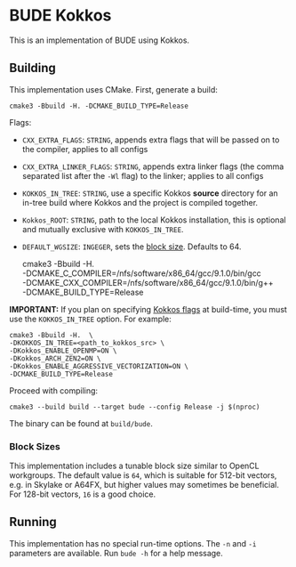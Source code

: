 # BUDE Kokkos

This is an implementation of BUDE using Kokkos.

## Building

This implementation uses CMake.
First, generate a build:

    cmake3 -Bbuild -H. -DCMAKE_BUILD_TYPE=Release

Flags:

* `CXX_EXTRA_FLAGS`: `STRING`, appends extra flags that will be passed on to the compiler, applies to all configs
* `CXX_EXTRA_LINKER_FLAGS`: `STRING`, appends extra linker flags (the comma separated list after the `-Wl` flag) to the linker; applies to all configs
* `KOKKOS_IN_TREE`: `STRING`, use a specific Kokkos **source** directory for an in-tree build where Kokkos and the project is compiled together.
* `Kokkos_ROOT`: `STRING`, path to the local Kokkos installation, this is optional and mutually exclusive with `KOKKOS_IN_TREE`.  
* `DEFAULT_WGSIZE`: `INGEGER`, sets the [block size](#block-size). Defaults to 64.


    cmake3 -Bbuild -H.  \
    -DCMAKE_C_COMPILER=/nfs/software/x86_64/gcc/9.1.0/bin/gcc \
    -DCMAKE_CXX_COMPILER=/nfs/software/x86_64/gcc/9.1.0/bin/g++ \
    -DCMAKE_BUILD_TYPE=Release


**IMPORTANT:** If you plan on specifying [Kokkos flags](https://github.com/kokkos/kokkos/blob/master/BUILD.md#kokkos-keyword-listing) at build-time, you must use the `KOKKOS_IN_TREE` option. For example:

    cmake3 -Bbuild -H.  \
    -DKOKKOS_IN_TREE=<path_to_kokkos_src> \
    -DKokkos_ENABLE_OPENMP=ON \
    -DKokkos_ARCH_ZEN2=ON \
    -DKokkos_ENABLE_AGGRESSIVE_VECTORIZATION=ON \
    -DCMAKE_BUILD_TYPE=Release 

Proceed with compiling:

    cmake3 --build build --target bude --config Release -j $(nproc)

The binary can be found at `build/bude`.


### Block Sizes

This implementation includes a tunable block size similar to OpenCL workgroups.
The default value is `64`, which is suitable for 512-bit vectors, e.g. in Skylake or A64FX, but higher values may sometimes be beneficial.
For 128-bit vectors, `16` is a good choice.


## Running

This implementation has no special run-time options.
The `-n` and `-i` parameters are available.
Run `bude -h` for a help message.
